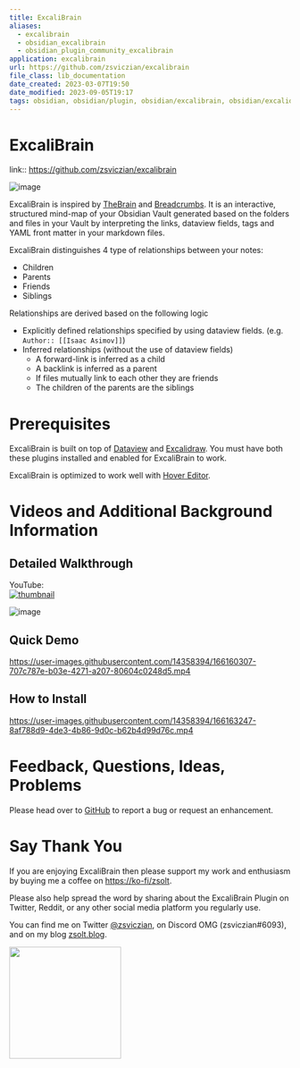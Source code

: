 ```yaml
---
title: ExcaliBrain
aliases:
  - excalibrain
  - obsidian_excalibrain
  - obsidian_plugin_community_excalibrain
application: excalibrain
url: https://github.com/zsviczian/excalibrain
file_class: lib_documentation
date_created: 2023-03-07T19:50
date_modified: 2023-09-05T19:17
tags: obsidian, obsidian/plugin, obsidian/excalibrain, obsidian/excalidraw
---
```

# ExcaliBrain

link:: <https://github.com/zsviczian/excalibrain>

![image](https://user-images.githubusercontent.com/14358394/169708284-9b81233c-a672-4346-ab01-2ea6241c8a6f.png)

ExcaliBrain is inspired by [TheBrain](https://www.thebrain.com) and [Breadcrumbs](https://github.com/SkepticMystic/breadcrumbs). It is an interactive, structured mind-map of your Obsidian Vault generated based on the folders and files in your Vault by interpreting the links, dataview fields, tags and YAML front matter in your markdown files.

ExcaliBrain distinguishes 4 type of relationships between your notes:

- Children
- Parents
- Friends
- Siblings

Relationships are derived based on the following logic

- Explicitly defined relationships specified by using dataview fields. (e.g. `Author:: [[Isaac Asimov]]`)
- Inferred relationships (without the use of dataview fields)
  - A forward-link is inferred as a child
  - A backlink is inferred as a parent
  - If files mutually link to each other they are friends
  - The children of the parents are the siblings

# Prerequisites

ExcaliBrain is built on top of [Dataview](https://github.com/blacksmithgu/obsidian-dataview) and [Excalidraw](https://github.com/zsviczian/obsidian-excalidraw-plugin). You must have both these plugins installed and enabled for ExcaliBrain to work.

ExcaliBrain is optimized to work well with [Hover Editor](https://github.com/nothingislost/obsidian-hover-editor).

# Videos and Additional Background Information

## Detailed Walkthrough

YouTube:  
[![thumbnail](https://user-images.githubusercontent.com/14358394/169708346-9e41289d-9536-43ec-8f70-2d2ad2d369d6.png)](https://youtu.be/gOkniMkDPyM)

![image](https://user-images.githubusercontent.com/14358394/169708182-0096a714-4c6c-4d81-a8f0-8d2237faa300.png)

## Quick Demo

<https://user-images.githubusercontent.com/14358394/166160307-707c787e-b03e-4271-a207-80604c0248d5.mp4>

## How to Install

<https://user-images.githubusercontent.com/14358394/166163247-8af788d9-4de3-4b86-9d0c-b62b4d99d76c.mp4>

# Feedback, Questions, Ideas, Problems

Please head over to [GitHub](https://github.com/zsviczian/excalibrain/issues) to report a bug or request an enhancement.

# Say Thank You

If you are enjoying ExcaliBrain then please support my work and enthusiasm by buying me a coffee on [https://ko-fi/zsolt](https://ko-fi.com/zsolt).

Please also help spread the word by sharing about the ExcaliBrain Plugin on Twitter, Reddit, or any other social media platform you regularly use.

You can find me on Twitter [@zsviczian](https://twitter.com/zsviczian), on Discord OMG (zsviczian#6093), and on my blog [zsolt.blog](https://zsolt.blog).

[<img style="float:left" src="https://user-images.githubusercontent.com/14358394/115450238-f39e8100-a21b-11eb-89d0-fa4b82cdbce8.png" width="200">](https://ko-fi.com/zsolt)

